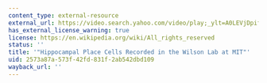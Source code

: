 ```yaml
---
content_type: external-resource
external_url: https://video.search.yahoo.com/video/play;_ylt=A0LEVjDpif1UD1wAITMlnIlQ;_ylu=X3oDMTB0dmRibmhwBHNlYwNzYwRjb2xvA2JmMQR2dGlkA1lIUzAwMV8x?p=mit+wilson+rat&tnr=21&vid=503432B5CD3384DF76AB503432B5CD3384DF76AB&l=76&turl=http%3A%2F%2Fts4.mm.bing.net%2Fth%3Fid%3DUN.607991396209918443%26pid%3D15.1&sigi=11r44s3s8&rurl=http%3A%2F%2Fwww.youtube.com%2Fwatch%3Fv%3DlfNVv0A8QvI&sigr=11aierv59&tt=b&tit=Hippocampal+place+cells+recorded+in+the+Wilson+lab+at+MIT&sigt=11p8mjh9h&back=https%3A%2F%2Fsearch.yahoo.com%2Fyhs%2Fsearch%3Fp%3Dmit%2Bwilson%2Brat%2Bvideo%26hsimp%3Dyhs-002%26hspart%3Dmozilla%26ei%3DUTF-8&sigb=1307sesuq&hspart=mozilla&hsimp=yhs-002&guccounter=1&guce_referrer=aHR0cDovL2NvdXJzZXMuY3NhaWwubWl0LmVkdS82LjgwMy9sYXJzb24uaHRtbA&guce_referrer_sig=AQAAAGFSwLxL3HFb16bAGz-sBUU4iLZqwH_Z0bQHHWuqWLlPsCnPWDUsP6Po4dlkS5_bM-X-zzDttLvOYqGYyhBLpyJdNaCTAgmJtYYNzLxJw2s6XnQunqkgJ-CuSEpdnP7tBTz0nq8WrMTkUXsLYw_6S8hkmxbyLH2x0T3bZCQKFb-L
has_external_license_warning: true
license: https://en.wikipedia.org/wiki/All_rights_reserved
status: ''
title: '"Hippocampal Place Cells Recorded in the Wilson Lab at MIT"'
uid: 2573a87a-573f-42fd-831f-2ab542dbd109
wayback_url: ''
---
```

